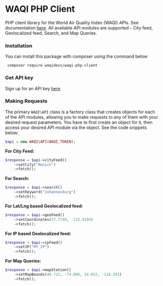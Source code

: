 # WAQI PHP Client

PHP client library for the World Air Quality Index (WAQI) APIs. See documentation [here](https://aqicn.org/json-api/doc/).
All available API modules are supported - City feed, Geolocalized feed, Search, and Map Queries.

### Installation

You can install this package with composer using the command below

```shell
 composer require waqidevs/waqi-php-client
```

### Get API key

Sign up for an API key [here](https://aqicn.org/data-platform/token/)

### Making Requests

The primary `WAQI\API` class is a factory class that creates objects for each of the API modules, allowing you to make requests to any of them with your desired request parameters. You have to first create an object for it, then access your desired API module via the object. See the code snippets below:

```php
$api = new WAQI\API(WAQI_TOKEN);
```

**For City Feed:**

```php
$response = $api->cityFeed()
    ->setCity("Munich")
    ->fetch();
```

**For Search:**

```php
$response = $api->search()
    ->setKeyword("Johannesburg")
    ->fetch();
```

**For Lat/Lng based Geolocalized feed:**

```php
$response = $api->geoFeed()
    ->setCoordinates(37.7749, -122.4194)
    ->fetch();
```

**For IP based Geolocalized feed:**

```php
$response = $api->ipFeed()
    ->setIP("MY_IP")
    ->fetch();
```

**For Map Queries:**

```php
$response = $api->mapStation()
    ->setMapBounds(40.712, -74.006, 34.052, -118.243)
    ->fetch();
```

